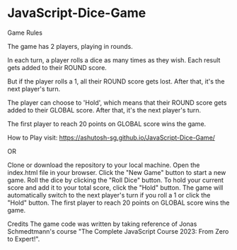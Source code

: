 # JavaScript-Dice-Game

Game Rules

The game has 2 players, playing in rounds.

In each turn, a player rolls a dice as many times as they wish. Each result gets added to their ROUND score.

But if the player rolls a 1, all their ROUND score gets lost. After that, it's the next player's turn.

The player can choose to 'Hold', which means that their ROUND score gets added to their GLOBAL score. After that, it's the next player's turn.

The first player to reach 20 points on GLOBAL score wins the game.


How to Play
visit: https://ashutosh-sg.github.io/JavaScript-Dice-Game/

OR

Clone or download the repository to your local machine.
Open the index.html file in your browser.
Click the "New Game" button to start a new game.
Roll the dice by clicking the "Roll Dice" button.
To hold your current score and add it to your total score, click the "Hold" button.
The game will automatically switch to the next player's turn if you roll a 1 or click the "Hold" button.
The first player to reach 20 points on GLOBAL score wins the game.

Credits
The game code was written by taking reference of Jonas Schmedtmann's course "The Complete JavaScript Course 2023: From Zero to Expert!".
